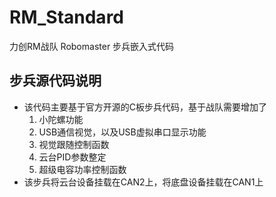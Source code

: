 # RM_Standard
力创RM战队 Robomaster 步兵嵌入式代码 

## 步兵源代码说明
* 该代码主要基于官方开源的C板步兵代码，基于战队需要增加了
    1. 小陀螺功能
    2. USB通信视觉，以及USB虚拟串口显示功能
    3. 视觉跟随控制函数
    4. 云台PID参数整定
    5. 超级电容功率控制函数
* 该步兵将云台设备挂载在CAN2上，将底盘设备挂载在CAN1上

